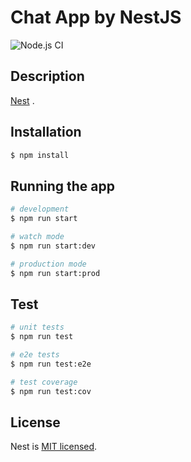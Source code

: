 # Chat App by NestJS
![Node.js CI](https://github.com/amirasaad/chat-app-nestjs/workflows/Node.js%20CI/badge.svg)
## Description

[Nest](https://github.com/nestjs/nest) .

## Installation

```bash
$ npm install
```

## Running the app

```bash
# development
$ npm run start

# watch mode
$ npm run start:dev

# production mode
$ npm run start:prod
```

## Test

```bash
# unit tests
$ npm run test

# e2e tests
$ npm run test:e2e

# test coverage
$ npm run test:cov
```

## License

  Nest is [MIT licensed](https://github.com/nestjs/nest/blob/master/LICENSE).

